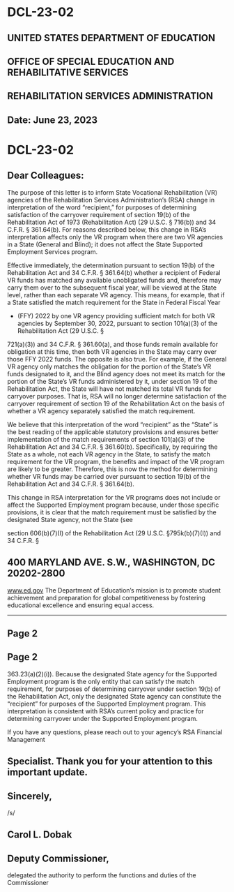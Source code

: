 # DCL-23-02




## UNITED STATES DEPARTMENT OF EDUCATION
## OFFICE OF SPECIAL EDUCATION AND REHABILITATIVE SERVICES
## REHABILITATION SERVICES ADMINISTRATION



## Date: June 23, 2023

# DCL-23-02

## Dear Colleagues:

The purpose of this letter is to inform State Vocational Rehabilitation (VR) agencies of the
Rehabilitation Services Administration’s (RSA) change in interpretation of the word
“recipient,” for purposes of determining satisfaction of the carryover requirement of section
19(b) of the Rehabilitation Act of 1973 (Rehabilitation Act) (29 U.S.C. § 716(b)) and 34
C.F.R. § 361.64(b). For reasons described below, this change in RSA’s interpretation affects
only the VR program when there are two VR agencies in a State (General and Blind); it does
not affect the State Supported Employment Services program.

Effective immediately, the determination pursuant to section 19(b) of the Rehabilitation Act
and 34 C.F.R. § 361.64(b) whether a recipient of Federal VR funds has matched any
available unobligated funds and, therefore may carry them over to the subsequent fiscal year,
will be viewed at the State level, rather than each separate VR agency. This means, for
example, that if a State satisfied the match requirement for the State in Federal Fiscal Year
- (FFY) 2022 by one VR agency providing sufficient match for both VR agencies by
September 30, 2022, pursuant to section 101(a)(3) of the Rehabilitation Act (29 U.S.C. §

721(a)(3)) and 34 C.F.R. § 361.60(a), and those funds remain available for obligation at this
time, then both VR agencies in the State may carry over those FFY 2022 funds. The opposite
is also true. For example, if the General VR agency only matches the obligation for the
portion of the State’s VR funds designated to it, and the Blind agency does not meet its
match for the portion of the State’s VR funds administered by it, under section 19 of the
Rehabilitation Act, the State will have not matched its total VR funds for carryover purposes.
That is, RSA will no longer determine satisfaction of the carryover requirement of section 19
of the Rehabilitation Act on the basis of whether a VR agency separately satisfied the match
requirement.

We believe that this interpretation of the word “recipient” as the “State” is the best reading of
the applicable statutory provisions and ensures better implementation of the match
requirements of section 101(a)(3) of the Rehabilitation Act and 34 C.F.R. § 361.60(b).
Specifically, by requiring the State as a whole, not each VR agency in the State, to satisfy the
match requirement for the VR program, the benefits and impact of the VR program are likely
to be greater. Therefore, this is now the method for determining whether VR funds may be
carried over pursuant to section 19(b) of the Rehabilitation Act and 34 C.F.R. § 361.64(b).

This change in RSA interpretation for the VR programs does not include or affect the
Supported Employment program because, under those specific provisions, it is clear that the
match requirement must be satisfied by the designated State agency, not the State (see

section 606(b)(7)(I) of the Rehabilitation Act (29 U.S.C. §795k(b)(7)(I)) and 34 C.F.R. §

## 400 MARYLAND AVE. S.W., WASHINGTON, DC 20202-2800
www.ed.gov
The Department of Education’s mission is to promote student achievement and preparation for global competitiveness
by fostering educational excellence and ensuring equal access.


---
## Page 2



## Page 2



363.23(a)(2)(i)). Because the designated State agency for the Supported Employment
program is the only entity that can satisfy the match requirement, for purposes of determining
carryover under section 19(b) of the Rehabilitation Act, only the designated State agency can
constitute the “recipient” for purposes of the Supported Employment program. This
interpretation is consistent with RSA’s current policy and practice for determining carryover
under the Supported Employment program.

If you have any questions, please reach out to your agency’s RSA Financial Management
## Specialist. Thank you for your attention to this important update.


## Sincerely,

/s/


## Carol L. Dobak
## Deputy Commissioner,
delegated the authority to perform the
functions and duties of the Commissioner
































